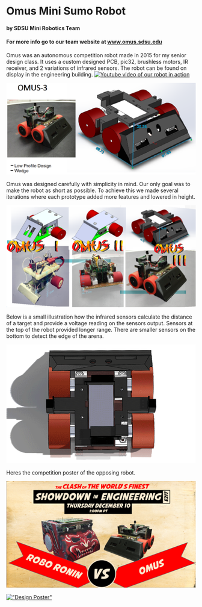 # Omus Mini Sumo Robot
#### by SDSU Mini Robotics Team
#### For more info go to our team website at www.omus.sdsu.edu

Omus was an autonomous competition robot made in 2015 for my senior design class. It uses a custom designed PCB, pic32, brushless motors, IR receiver, and 2 variations of infrared sensors. The robot can be found on display in the engineering building.
<a href="http://www.youtube.com/watch?feature=player_embedded&v=PSQAqRDqKhY
" target="_blank"><img src="https://i.ytimg.com/vi_webp/PSQAqRDqKhY/sddefault.webp"
alt="Youtube video of our robot in action" width="1280" height="720" border="0" /></a>

!["Omus Final Version"](/images/omus3.png)

Omus was designed carefully with simplicity in mind. Our only goal was to make the robot as short as possible. To achieve this we made several iterations where each prototype added more features and lowered in height.

!["Iterative Design"](/images/iteration.png)

Below is a small illustration how the infrared sensors calculate the distance of a target and provide a voltage reading on the sensors output. Sensors at the top of the robot provided longer range. There are smaller sensors on the bottom to detect the edge of the arena.

!["IR Sensors"](/images/anim_infrared.gif)

Heres the competition poster of the opposing robot.

!["Iterative Design"](/images/promo.png)

<a href="/images/OMUS_POSTER_12-10_small.png" target="_blank">!["Design Poster"](/images/OMUS_POSTER_12-10_small.png)</a>
